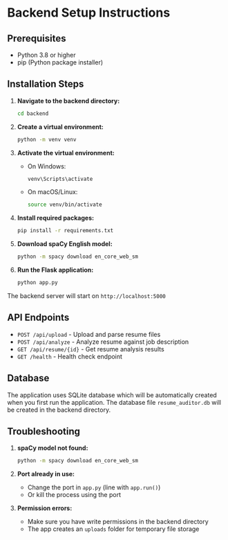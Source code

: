 # Backend Setup Instructions

## Prerequisites
- Python 3.8 or higher
- pip (Python package installer)

## Installation Steps

1. **Navigate to the backend directory:**
   ```bash
   cd backend
   ```

2. **Create a virtual environment:**
   ```bash
   python -m venv venv
   ```

3. **Activate the virtual environment:**
   - On Windows:
     ```bash
     venv\Scripts\activate
     ```
   - On macOS/Linux:
     ```bash
     source venv/bin/activate
     ```

4. **Install required packages:**
   ```bash
   pip install -r requirements.txt
   ```

5. **Download spaCy English model:**
   ```bash
   python -m spacy download en_core_web_sm
   ```

6. **Run the Flask application:**
   ```bash
   python app.py
   ```

The backend server will start on `http://localhost:5000`

## API Endpoints

- `POST /api/upload` - Upload and parse resume files
- `POST /api/analyze` - Analyze resume against job description
- `GET /api/resume/{id}` - Get resume analysis results
- `GET /health` - Health check endpoint

## Database

The application uses SQLite database which will be automatically created when you first run the application. The database file `resume_auditor.db` will be created in the backend directory.

## Troubleshooting

1. **spaCy model not found:**
   ```bash
   python -m spacy download en_core_web_sm
   ```

2. **Port already in use:**
   - Change the port in `app.py` (line with `app.run()`)
   - Or kill the process using the port

3. **Permission errors:**
   - Make sure you have write permissions in the backend directory
   - The app creates an `uploads` folder for temporary file storage